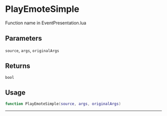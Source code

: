 # PlayEmoteSimple
Function name in EventPresentation.lua
## Parameters
`source`, `args`, `originalArgs`
## Returns
`bool`
## Usage
```lua
function PlayEmoteSimple(source, args, originalArgs)
```
---
